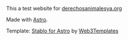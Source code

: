 This a test website for [derechosanimalesya.org](https://derechosanimalesya.org)

Made with [Astro](https://astro.build). 

Template: [Stablo for Astro](https://web3templates.com/templates/stablo-minimal-blog-website-template) by [Web3Templates](https://web3templates.com) 
